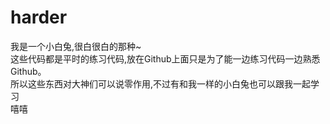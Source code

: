 # harder
我是一个小白兔,很白很白的那种~  
这些代码都是平时的练习代码,放在Github上面只是为了能一边练习代码一边熟悉Github。  
所以这些东西对大神们可以说零作用,不过有和我一样的小白兔也可以跟我一起学习  
嘻嘻